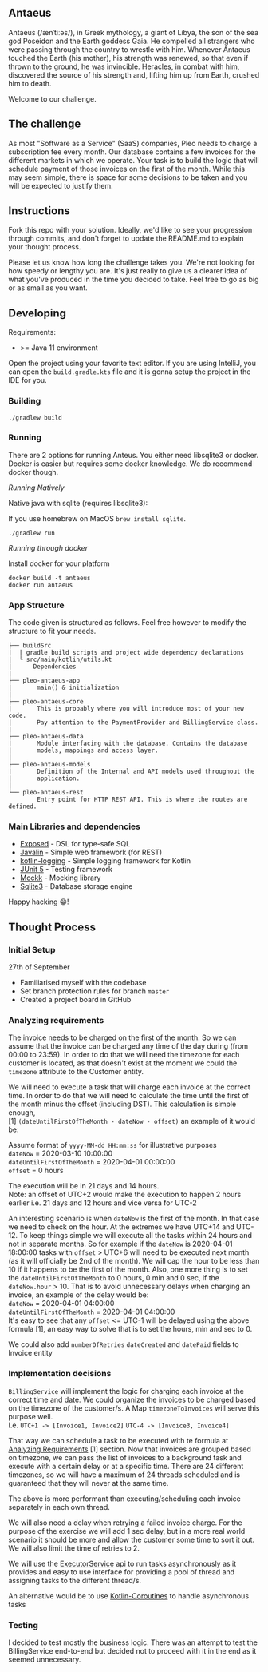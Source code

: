 ## Antaeus

Antaeus (/ænˈtiːəs/), in Greek mythology, a giant of Libya, the son of the sea god Poseidon and the Earth goddess Gaia. He compelled all strangers who were passing through the country to wrestle with him. Whenever Antaeus touched the Earth (his mother), his strength was renewed, so that even if thrown to the ground, he was invincible. Heracles, in combat with him, discovered the source of his strength and, lifting him up from Earth, crushed him to death.

Welcome to our challenge.

## The challenge

As most "Software as a Service" (SaaS) companies, Pleo needs to charge a subscription fee every month. Our database contains a few invoices for the different markets in which we operate. Your task is to build the logic that will schedule payment of those invoices on the first of the month. While this may seem simple, there is space for some decisions to be taken and you will be expected to justify them.

## Instructions

Fork this repo with your solution. Ideally, we'd like to see your progression through commits, and don't forget to update the README.md to explain your thought process.

Please let us know how long the challenge takes you. We're not looking for how speedy or lengthy you are. It's just really to give us a clearer idea of what you've produced in the time you decided to take. Feel free to go as big or as small as you want.

## Developing

Requirements:
- \>= Java 11 environment

Open the project using your favorite text editor. If you are using IntelliJ, you can open the `build.gradle.kts` file and it is gonna setup the project in the IDE for you.

### Building

```
./gradlew build
```

### Running

There are 2 options for running Anteus. You either need libsqlite3 or docker. Docker is easier but requires some docker knowledge. We do recommend docker though.

*Running Natively*

Native java with sqlite (requires libsqlite3):

If you use homebrew on MacOS `brew install sqlite`.

```
./gradlew run
```

*Running through docker*

Install docker for your platform

```
docker build -t antaeus
docker run antaeus
```

### App Structure
The code given is structured as follows. Feel free however to modify the structure to fit your needs.
```
├── buildSrc
|  | gradle build scripts and project wide dependency declarations
|  └ src/main/kotlin/utils.kt 
|      Dependencies
|
├── pleo-antaeus-app
|       main() & initialization
|
├── pleo-antaeus-core
|       This is probably where you will introduce most of your new code.
|       Pay attention to the PaymentProvider and BillingService class.
|
├── pleo-antaeus-data
|       Module interfacing with the database. Contains the database 
|       models, mappings and access layer.
|
├── pleo-antaeus-models
|       Definition of the Internal and API models used throughout the
|       application.
|
└── pleo-antaeus-rest
        Entry point for HTTP REST API. This is where the routes are defined.
```

### Main Libraries and dependencies
* [Exposed](https://github.com/JetBrains/Exposed) - DSL for type-safe SQL
* [Javalin](https://javalin.io/) - Simple web framework (for REST)
* [kotlin-logging](https://github.com/MicroUtils/kotlin-logging) - Simple logging framework for Kotlin
* [JUnit 5](https://junit.org/junit5/) - Testing framework
* [Mockk](https://mockk.io/) - Mocking library
* [Sqlite3](https://sqlite.org/index.html) - Database storage engine

Happy hacking 😁!

## Thought Process

### Initial Setup
27th of September
* Familiarised myself with the codebase
* Set branch protection rules for branch `master`
* Created a project board in GitHub
  
### Analyzing requirements
The invoice needs to be charged on the first of the month. So we can assume that the invoice can be charged any time of the 
day during (from 00:00 to 23:59). In order to do that we will need the timezone for each customer is located, as that
doesn't exist at the moment we could the `timezone` attribute to the Customer entity.

We will need to execute a task that will charge each invoice at the correct time. In order to do that we will need to 
calculate the time until the first of the month minus the offset (including DST). This calculation is simple enough,<br>
[1] `(dateUntilFirstOfTheMonth - dateNow - offset)` an example of it would be:

Assume format of `yyyy-MM-dd HH:mm:ss` for illustrative purposes<br/>
`dateNow` = 2020-03-10 10:00:00 <br/>
`dateUntilFirstOfTheMonth` = 2020-04-01 00:00:00 <br/>
`offset` = 0 hours 

The execution will be in 21 days and 14 hours. <br/> 
Note: an offset of UTC+2 would make the execution to happen 2 hours earlier i.e. 21 days and 12 hours and vice 
versa for UTC-2

An interesting scenario is when `dateNow` is the first of the month. In that case we need to check on the hour.
At the extremes we have UTC+14 and UTC-12. To keep things simple we will execute all the tasks within 24 hours and not 
in separate months. So for example if the `dateNow` is 2020-04-01 18:00:00 tasks with `offset` > UTC+6 will need to be
executed next month (as it will officially be 2nd of the month). We will cap the hour to be less than 10 if it happens
to be the first of the month. Also, one more thing is to set the `dateUntilFirstOfTheMonth` to 0 hours, 0 min and 0 sec,
if the `dateNow.hour` > 10. That is to avoid unnecessary delays when charging an invoice, an example of the delay would be: <br/>
`dateNow` = 2020-04-01 04:00:00 <br/>
`dateUntilFirstOfTheMonth` = 2020-04-01 04:00:00<br/>
It's easy to see that any `offset` <= UTC-1 will be delayed using the above formula [1], an easy way to solve that is 
to set the hours, min and sec to 0.

We could also add `numberOfRetries` `dateCreated` and `datePaid` fields to Invoice entity

### Implementation decisions

`BillingService` will implement the logic for charging each invoice at the correct time and date.
We could organize the invoices to be charged based on the timezone of the customer/s.
A Map `timezoneToInvoices` will serve this purpose well. <br/>
I.e. `UTC+1 -> [Invoice1, Invoice2]` `UTC-4 -> [Invoice3, Invoice4]` <br/>

That way we can schedule a task to be executed with te formula at [Analyzing Requirements](#analyzing-requirements) [1] section.
Now that invoices are grouped based on timezone, we can pass the list of invoices to a background task and execute with a certain delay
or at a specific time. There are 24 different timezones, so we will have a maximum of 24 threads scheduled and is guaranteed that they will
never at the same time. 

The above is more performant than executing/scheduling each invoice separately in each own thread.

We will also need a delay when retrying a failed invoice charge. For the purpose of the exercise we will add 1 sec delay,
but in a more real world scenario it should be more and allow the customer some time to sort it out.
We will also limit the time of retries to 2.

We will use the [ExecutorService](https://docs.oracle.com/javase/7/docs/api/java/util/concurrent/ExecutorService.html) api to run tasks asynchronously as it provides and easy to use interface
for providing a pool of thread and assigning tasks to the different thread/s.

An alternative would be to use [Kotlin-Coroutines](https://kotlinlang.org/docs/coroutines-overview.html) to handle asynchronous tasks

### Testing

I decided to test mostly the business logic. There was an attempt to test the BillingService end-to-end
but decided not to proceed with it in the end as it seemed unnecessary.




